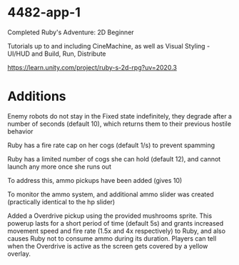 # 4482-app-1
 
Completed Ruby's Adventure: 2D Beginner

Tutorials up to and including CineMachine, as well as Visual Styling - UI/HUD and Build, Run, Distribute

https://learn.unity.com/project/ruby-s-2d-rpg?uv=2020.3

# Additions

Enemy robots do not stay in the Fixed state indefinitely, they degrade after a number of seconds (default 10), which returns them to their previous hostile behavior

Ruby has a fire rate cap on her cogs (default 1/s) to prevent spamming

Ruby has a limited number of cogs she can hold (default 12), and cannot launch any more once she runs out

To address this, ammo pickups have been added (gives 10)

To monitor the ammo system, and additional ammo slider was created (practically identical to the hp slider)

Added a Overdrive pickup using the provided mushrooms sprite. This powerup lasts for a short period of time (default 5s) and grants increased movement speed and fire rate (1.5x and 4x respectively) to Ruby, and also causes Ruby not to consume ammo during its duration. Players can tell when the Overdrive is active as the screen gets covered by a yellow overlay.




